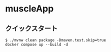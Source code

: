 # muscleApp

## クイックスタート

```console
$ ./mvnw clean package -Dmaven.test.skip=true
docker compose up --build -d
```